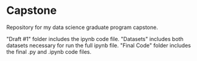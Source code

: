# Capstone
Repository for my data science graduate program capstone.

"Draft #1" folder includes the ipynb code file.
"Datasets" includes both datasets necessary for run the full ipynb file. 
"Final Code" folder includes the final .py and .ipynb code files.
